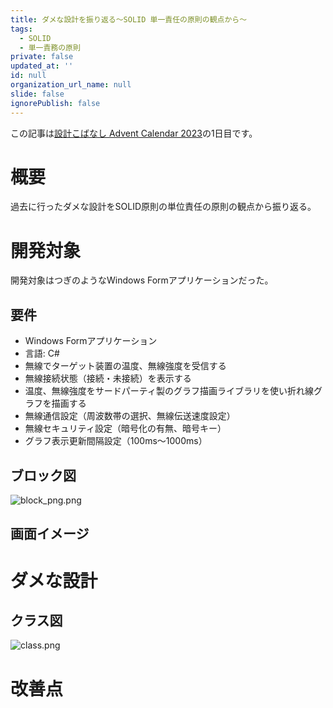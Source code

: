 ```yaml
---
title: ダメな設計を振り返る〜SOLID 単一責任の原則の観点から〜
tags:
  - SOLID
  - 単一責務の原則
private: false
updated_at: ''
id: null
organization_url_name: null
slide: false
ignorePublish: false
---
```

この記事は[設計こばなし Advent Calendar 2023](https://qiita.com/advent-calendar/2023/software_design_talk)の1日目です。

# 概要
過去に行ったダメな設計をSOLID原則の単位責任の原則の観点から振り返る。

# 開発対象
開発対象はつぎのようなWindows Formアプリケーションだった。

## 要件
* Windows Formアプリケーション
* 言語: C#
* 無線でターゲット装置の温度、無線強度を受信する
* 無線接続状態（接続・未接続）を表示する
* 温度、無線強度をサードパーティ製のグラフ描画ライブラリを使い折れ線グラフを描画する
* 無線通信設定（周波数帯の選択、無線伝送速度設定）
* 無線セキュリティ設定（暗号化の有無、暗号キー）
* グラフ表示更新間隔設定（100ms〜1000ms）

## ブロック図
![block_png.png](https://qiita-image-store.s3.ap-northeast-1.amazonaws.com/0/171866/89acefc8-93ac-2520-e07f-5fc367997702.png)

## 画面イメージ


# ダメな設計
## クラス図
![class.png](https://qiita-image-store.s3.ap-northeast-1.amazonaws.com/0/171866/aa6bf9f9-4079-a275-769a-1f63b7aaa5ac.png)

# 改善点
## 